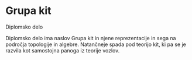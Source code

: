 # Grupa kit
Diplomsko delo

Diplomsko delo ima naslov Grupa kit in njene reprezentacije in sega na področja topologije in algebre. Natančneje spada pod teorijo kit, ki pa se je razvila kot samostojna panoga iz teorije vozlov.
